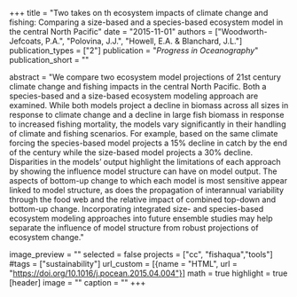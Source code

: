+++
title = "Two takes on th ecosystem impacts of climate change and fishing: Comparing a size-based and a species-based ecosystem model in the central North Pacific"
date = "2015-11-01"
authors = ["Woodworth-Jefcoats, P.A.", "Polovina, J.J.", "Howell, E.A. & Blanchard, J.L."]
publication_types = ["2"]
publication = "_Progress in Oceanography_"
publication_short = ""

abstract = "We compare two ecosystem model projections of 21st century climate change and fishing impacts in the central North Pacific. Both a species-based and a size-based ecosystem modeling approach are examined. While both models project a decline in biomass across all sizes in response to climate change and a decline in large fish biomass in response to increased fishing mortality, the models vary significantly in their handling of climate and fishing scenarios. For example, based on the same climate forcing the species-based model projects a 15% decline in catch by the end of the century while the size-based model projects a 30% decline. Disparities in the models’ output highlight the limitations of each approach by showing the influence model structure can have on model output. The aspects of bottom-up change to which each model is most sensitive appear linked to model structure, as does the propagation of interannual variability through the food web and the relative impact of combined top-down and bottom-up change. Incorporating integrated size- and species-based ecosystem modeling approaches into future ensemble studies may help separate the influence of model structure from robust projections of ecosystem change."

image_preview = ""
selected = false
projects = ["cc", "fishaqua","tools"]
#tags = ["sustainability"]
url_custom = [{name = "HTML", url = "https://doi.org/10.1016/j.pocean.2015.04.004"}]
math = true
highlight = true
[header]
image = ""
caption = ""
+++


